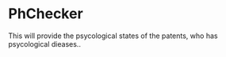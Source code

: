 # PhChecker

This will provide the psycological states of the patents, who has psycological dieases..
